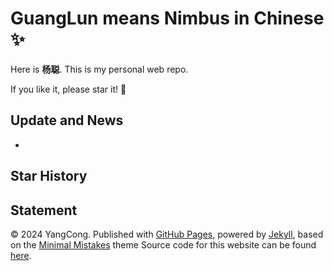 # GuangLun means Nimbus in Chinese ✨

Here is **杨聪**. This is my personal web repo. 

If you like it, please star it! 🥰

## Update and News

- 

## Star History



## Statement

© 2024 YangCong. Published with [GitHub Pages](https://pages.github.com/), powered by [Jekyll](https://jekyllrb.com/), based on the [Minimal Mistakes](https://mademistakes.com/) theme  Source code for this website can be found [here](https://github.com/GuangLun2000/GuangLun2000.github.io).
